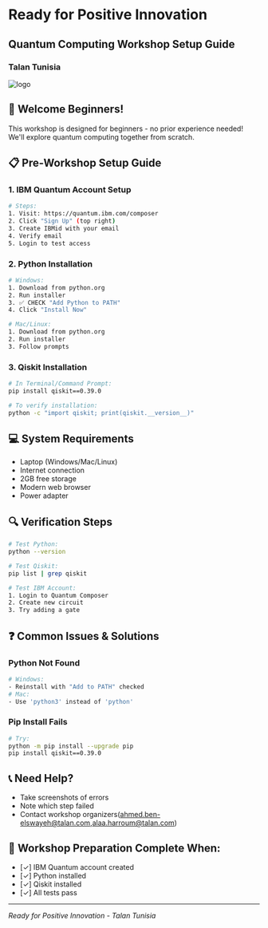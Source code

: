# Ready for Positive Innovation
## Quantum Computing Workshop Setup Guide
### Talan Tunisia
![logo](https://github.com/user-attachments/assets/da01bacf-e5fb-4d02-b382-7809c6efc4b0)



## 🌟 Welcome Beginners!
This workshop is designed for beginners - no prior experience needed! We'll explore quantum computing together from scratch.

## 📋 Pre-Workshop Setup Guide

### 1. IBM Quantum Account Setup
```bash
# Steps:
1. Visit: https://quantum.ibm.com/composer
2. Click "Sign Up" (top right)
3. Create IBMid with your email
4. Verify email
5. Login to test access
```

### 2. Python Installation
```bash
# Windows:
1. Download from python.org
2. Run installer
3. ✅ CHECK "Add Python to PATH"
4. Click "Install Now"

# Mac/Linux:
1. Download from python.org
2. Run installer
3. Follow prompts
```

### 3. Qiskit Installation
```bash
# In Terminal/Command Prompt:
pip install qiskit==0.39.0

# To verify installation:
python -c "import qiskit; print(qiskit.__version__)"
```

## 💻 System Requirements
- Laptop (Windows/Mac/Linux)
- Internet connection
- 2GB free storage
- Modern web browser
- Power adapter

## 🔍 Verification Steps
```bash
# Test Python:
python --version

# Test Qiskit:
pip list | grep qiskit

# Test IBM Account:
1. Login to Quantum Composer
2. Create new circuit
3. Try adding a gate
```

## ❓ Common Issues & Solutions

### Python Not Found
```bash
# Windows:
- Reinstall with "Add to PATH" checked
# Mac:
- Use 'python3' instead of 'python'
```

### Pip Install Fails
```bash
# Try:
python -m pip install --upgrade pip
pip install qiskit==0.39.0
```

## 📞 Need Help?
- Take screenshots of errors
- Note which step failed
- Contact workshop organizers(ahmed.ben-elswayeh@talan.com,alaa.harroum@talan.com)

## 🎯 Workshop Preparation Complete When:
- [✓] IBM Quantum account created
- [✓] Python installed
- [✓] Qiskit installed
- [✓] All tests pass

---
*Ready for Positive Innovation - Talan Tunisia*
